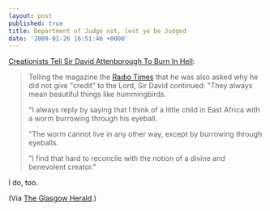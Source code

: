 ```yaml
---
layout: post
published: true
title: Department of Judge not, lest ye be Judged
date: '2009-01-26 16:51:46 +0000'
---
```


[Creationists Tell Sir David Attenborough To Burn In Hell](http://www.theherald.co.uk/news/news/display.var.2484685.0.creationists_tell_sir_david_attenborough_to_burn_in_hell.php):

> Telling the magazine the [Radio Times](http://www.radiotimes.com/)
> that he was also asked why he did not give "credit" to the Lord, Sir
> David continued: "They always mean beautiful things like hummingbirds.
>
> "I always reply by saying that I think of a little child in East
> Africa with a worm burrowing through his eyeball.
>
> "The worm cannot live in any other way, except by burrowing through
> eyeballs.
>
> "I find that hard to reconcile with the notion of a divine and
> benevolent creator."

I do, too.

(Via [The Glasgow Herald](http://www.theherald.co.uk).)
